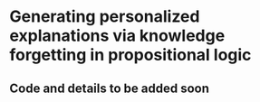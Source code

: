 # Generating personalized explanations via knowledge forgetting in propositional logic

## Code and details to be added soon
